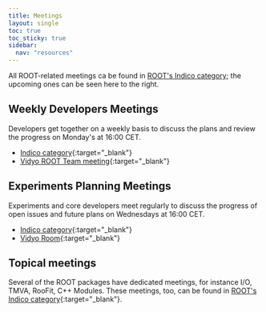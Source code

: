 ```yaml
---
title: Meetings
layout: single
toc: true
toc_sticky: true
sidebar:
  nav: "resources"
---
```


All ROOT-related meetings ca be found in [ROOT's Indico category](https://indico.cern.ch/category/526/);
the upcoming ones can be seen here to the right.

## <a name="developers"></a>Weekly Developers Meetings
Developers get together on a weekly basis to discuss the plans and review the progress on
Monday's at 16:00 CET.

- [Indico category](https://indico.cern.ch/category/526/){:target="_blank"}
- [Vidyo ROOT Team meeting](http://vidyoportal.cern.ch/flex.html?roomdirect.html&key=x861dreZzui5){:target="_blank"}

## <a name="planning"></a>Experiments Planning Meetings
Experiments and core developers meet regularly to discuss the progress of open issues and
future plans on Wednesdays at 16:00 CET.

- [Indico category](https://indico.cern.ch/category/526/){:target="_blank"}
- [Vidyo Room](http://vidyoportal.cern.ch/flex.html?roomdirect.html&key=5PYaHFq3GgUT){:target="_blank"}

## Topical meetings
Several of the ROOT packages have dedicated meetings, for instance I/O, TMVA, RooFit, C++ Modules.
These meetings, too, can be found in [ROOT's Indico category](https://indico.cern.ch/category/526/){:target="_blank"}.

